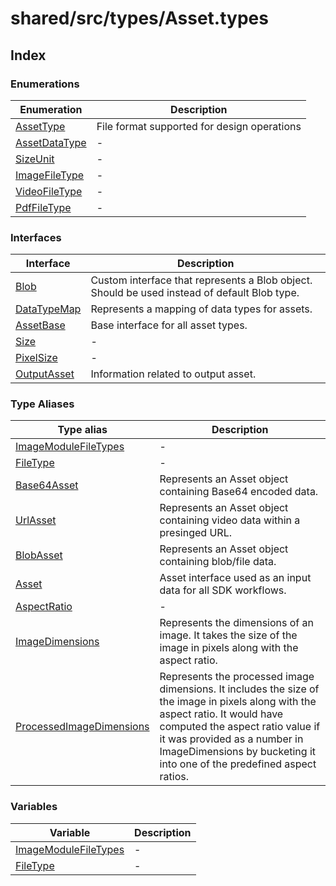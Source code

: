 # shared/src/types/Asset.types

## Index

### Enumerations

| Enumeration | Description |
| ------ | ------ |
| [AssetType](enumerations/asset-type/index.md) | File format supported for design operations |
| [AssetDataType](enumerations/asset-data-type/index.md) | - |
| [SizeUnit](enumerations/size-unit/index.md) | - |
| [ImageFileType](enumerations/image-file-type/index.md) | - |
| [VideoFileType](enumerations/video-file-type/index.md) | - |
| [PdfFileType](enumerations/pdf-file-type/index.md) | - |

### Interfaces

| Interface | Description |
| ------ | ------ |
| [Blob](interfaces/Blob.md) | Custom interface that represents a Blob object. Should be used instead of default Blob type. |
| [DataTypeMap](interfaces/DataTypeMap.md) | Represents a mapping of data types for assets. |
| [AssetBase](interfaces/AssetBase.md) | Base interface for all asset types. |
| [Size](interfaces/Size.md) | - |
| [PixelSize](interfaces/PixelSize.md) | - |
| [OutputAsset](interfaces/OutputAsset.md) | Information related to output asset. |

### Type Aliases

| Type alias | Description |
| ------ | ------ |
| [ImageModuleFileTypes](type-aliases/image-module-file-types/index.md) | - |
| [FileType](type-aliases/file-type/index.md) | - |
| [Base64Asset](type-aliases/base64-asset/index.md) | Represents an Asset object containing Base64 encoded data. |
| [UrlAsset](type-aliases/url-asset/index.md) | Represents an Asset object containing video data within a presinged URL. |
| [BlobAsset](type-aliases/blob-asset/index.md) | Represents an Asset object containing blob/file data. |
| [Asset](type-aliases/asset/index.md) | Asset interface used as an input data for all SDK workflows. |
| [AspectRatio](type-aliases/aspect-ratio/index.md) | - |
| [ImageDimensions](type-aliases/image-dimensions/index.md) | Represents the dimensions of an image. It takes the size of the image in pixels along with the aspect ratio. |
| [ProcessedImageDimensions](type-aliases/processed-image-dimensions/index.md) | Represents the processed image dimensions. It includes the size of the image in pixels along with the aspect ratio. It would have computed the aspect ratio value if it was provided as a number in ImageDimensions by bucketing it into one of the predefined aspect ratios. |

### Variables

| Variable | Description |
| ------ | ------ |
| [ImageModuleFileTypes](variables/image-module-file-types/index.md) | - |
| [FileType](variables/file-type/index.md) | - |
